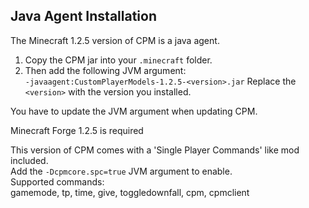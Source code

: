 ## Java Agent Installation
The Minecraft 1.2.5 version of CPM is a java agent.  
1. Copy the CPM jar into your `.minecraft` folder.  
2. Then add the following JVM argument:  
`-javaagent:CustomPlayerModels-1.2.5-<version>.jar`
Replace the `<version>` with the version you installed.  

You have to update the JVM argument when updating CPM.

Minecraft Forge 1.2.5 is required

This version of CPM comes with a 'Single Player Commands' like mod included.  
Add the `-Dcpmcore.spc=true` JVM argument to enable.  
Supported commands:  
gamemode, tp, time, give, toggledownfall, cpm, cpmclient
